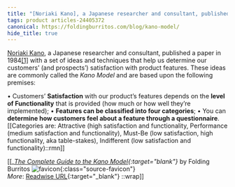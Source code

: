 ```yaml
---
title: "[Noriaki Kano], a Japanese researcher and consultant, published a paper ..."
tags: product articles-24405372
canonical: https://foldingburritos.com/blog/kano-model/
hide_title: true
---
```


[Noriaki Kano](https://en.wikipedia.org/wiki/Noriaki_Kano), a Japanese researcher and consultant, published a paper in 1984[[1]](https://foldingburritos.com/blog/kano-model#fn1) with a set of ideas and techniques that help us determine our customers’ (and prospects’) satisfaction with product features. These ideas are commonly called the *Kano Model* and are based upon the following premises:

•   Customers’ **Satisfaction** with our product’s features depends on the **level of Functionality** that is provided (how much or how well they’re implemented);
•   **Features can be classified into four categories**;
•   You can **determine how customers feel about a feature through a questionnaire**.
[[Categories are: Attractive (high satisfaction and functionality, Performance (medium satisfaction and functionality), Must-Be (low satisfaction, high functionality, aka table-stakes), Indifferent (low satisfaction and functionality)::rmn]]


[[<cite>_[The Complete Guide to the Kano Model](https://foldingburritos.com/blog/kano-model/){:target="_blank"}_</cite> by Folding Burritos ![favicon](https://s2.googleusercontent.com/s2/favicons?domain=foldingburritos.com){:class="source-favicon"}<br>
_More_: [Readwise URL](https://readwise.io/open/480314541){:target="_blank"}
::wrap]]